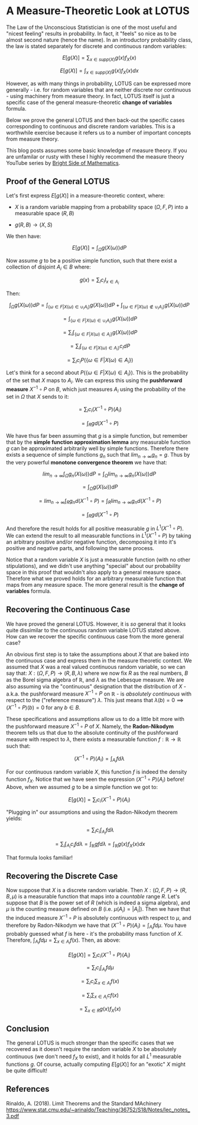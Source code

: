 # A Measure-Theoretic Look at LOTUS

The Law of the Unconscious Statistician is one of the most useful and "nicest feeling" results in probability.  In fact, it "feels" so nice as to be almost second nature (hence the name).  In an introductory probability class, the law is stated separately for discrete and continuous random variables: 

$$
E[g(X)] = \sum_{x \in supp(X)} g(x) f_X(x)
$$

$$
E[g(X)] = \int_{x \in supp(X)} g(x) f_X(x) dx
$$

However, as with many things in probability, LOTUS can be expressed more generally - i.e. for random variables that are neither discrete nor continuous - using machinery from measure theory.  In fact, LOTUS itself is just a specific case of the general measure-theoretic **change of variables** formula.

Below we prove the general LOTUS and then back-out the specific cases corresponding to continuous and discrete random variables.  This is a worthwhile exercise because it refers us to a number of important concepts from measure theory.

This blog posts assumes some basic knowledge of measure theory.  If you are unfamilar or rusty with these I highly recommend the measure theory YouTube series by [Bright Side of Mathematics](https://www.youtube.com/playlist?list=PLBh2i93oe2qvMVqAzsX1Kuv6-4fjazZ8j).

## Proof of the General LOTUS

Let's first express $E[g(X)]$ in a measure-theoretic context, where:

- $X$ is a random variable mapping from a probability space $(\Omega, F, P)$ into a measurable space $(R, B)$

- $g(R, B) \rightarrow (X, S)$ 

We then have:

$$ E[g(X)] = \int_{\Omega} g(X(\omega)) dP $$

Now assume $g$ to be a positive simple function, such that there exist a collection of disjoint $A_i \in B$ where:

$$g(x) = \sum_i c_i I_{x \in A_i}$$

Then:

$$\int_{\Omega} g(X(\omega)) dP  = \int_{\{\omega \in F | X(\omega) \in \cup_i A_i\}} g(X(\omega))dP + \int_{\{\omega \in F | X(\omega) \notin \cup_i A_i\}} g(X(\omega))dP$$

$$= \int_{\{\omega \in F | X(\omega) \in \cup_i A_i\}} g(X(\omega))dP$$

$$= \sum_i \int_{\{\omega \in F | X(\omega) \in A_i\}} g(X(\omega))dP$$

$$ = \sum_i \int_{\{\omega \in F | X(\omega) \in A_i\}} c_i dP$$
 
$$ = \sum_i c_i P(\{\omega \in F | X(\omega) \in A_i\})$$
 
Let's think for a second about $P(\{\omega \in F | X(\omega) \in A_i\})$.  This is the probability of the set that $X$ maps to $A_i$. We can express this using the  **pushforward measure** $X^{-1} \circ P$ on $B$, which just measures $A_i$ using the probability of the set in $\Omega$ that $X$ sends to it:

$$ = \sum_i c_i (X^{-1} \circ P)(A_i)$$

$$ = \int_{R} g d(X^{-1} \circ P)$$

We have thus far been assuming that $g$ is a simple function, but remember that by the **simple function approximation lemma** any measurable function $g$ can be approximated arbitrarily well by simple functions.  Therefore there exists a sequence of simple functions $g_n$ such that $lim_{n \rightarrow \infty} g_n = g$.  Thus by the very powerful **monotone convergence theorem** we have that:

$$
lim_{n \rightarrow \infty} \int_{\Omega} g_n(X(\omega)) dP = \int_{\Omega} lim_{n \rightarrow \infty}  g_n(X(\omega)) dP
$$

$$
= \int_{\Omega} g(X(\omega)) dP
$$

$$
= lim_{n \rightarrow \infty} \int_{R} g_n d(X^{-1} \circ P) = \int_{R} lim_{n \rightarrow \infty} g_n d(X^{-1} \circ P)
$$

$$
= \int_{R} g d(X^{-1} \circ P)
$$

And therefore the result holds for all positive measurable $g$ in $L^1 (X^{-1} \circ P)$.  We can extend the result to all measurable functions in $L^1 (X^{-1} \circ P)$ by taking an arbitrary positive and/or negative function, decomposing it into it's positive and negative parts, and following the same process.

Notice that a random variable $X$ is just a measurable function (with no other stipulations), and we didn't use anything "special" about our probability space in this proof that wouldn't also apply to a general measure space.  Therefore what we proved holds for an arbitrary measurable function that maps from any measure space.  The more general result is the **change of variables** formula.

## Recovering the Continuous Case

We have proved the general LOTUS.  However, it is *so* general that it looks quite dissimilar to the continuous random variable LOTUS stated above. How can we recover the specific continuous case from the more general case?

An obvious first step is to take the assumptions about $X$ that are baked into the continuous case and express them in the measure theoretic context.  We assumed that $X$ was a real valued continuous random variable, so we can say that: $X:(\Omega, F, P) \rightarrow (R, B, \lambda)$ where we now fix $R$ as the real numbers, $B$ as the Borel sigma algebra of $\mathbb{R}$, and $\lambda$ as the Lebesque measure.  We are also assuming via the "continuous" designation that the distribution of $X$ - a.k.a. the pushforward measure $X^{-1} \circ P$ on $\mathbb{R}$ - is *absolutely continuous* with respect to the ("reference measure") $\lambda$.  This just means that $\lambda(b) = 0 \implies (X^{-1} \circ P)(b) = 0$ for any $b \in B$.

These specifications and assumptions allow us to do a little bit more with the pushforward measure $X^{-1} \circ P$ of $X$.  Namely, the **Radon-Nikodym** theorem tells us that due to the absolute continuity of the pushforward measure with respect to $\lambda$, there exists a measurable function $f: \mathbb{R} \rightarrow \mathbb{R}$ such that:

$$
(X^{-1} \circ P)(A_i) = \int_{A_i} f d\lambda
$$

For our continuous random variable $X$, this function $f$ is indeed the density function $f_X$.  Notice that we have seen the expression $(X^{-1} \circ P)(A_i)$ before!  Above, when we assumed $g$ to be a simple function we got to:

$$E[g(X)] = \sum_i c_i (X^{-1} \circ P)(A_i)$$

"Plugging in" our assumptions and using the Radon-Nikodym theorem yields:

$$= \sum_i c_i \int_{A_i} f d\lambda $$

$$ = \sum_i \int_{A_i} c_i f d\lambda = \int_{\mathbb{R}} g f d\lambda = \int_{\mathbb{R}} g(x) f_X(x) dx $$

That formula looks familiar!

## Recovering the Discrete Case

Now suppose that $X$ is a discrete random variable.  Then $X:(\Omega, F, P) \rightarrow (R, B, \mu)$ is a measurable function that maps into a *countable* range $R$.  Let's suppose that $B$ is the power set of $R$ (which is indeed a sigma algebra), and $\mu$ is the counting measure defined on $B$ (i.e. $\mu(A_i) = |A_i|$).  Then we have that the induced measure $X^{-1} \circ P$ is absolutely continuous with respect to $\mu$, and therefore by Radon-Nikodym we have that $(X^{-1} \circ P)(A_i) = \int_{A_i} f d \mu$.  You have probably guessed what $f$ is here - it's the probability mass function of $X$.  Therefore, $\int_{A_i} f d \mu = \sum_{x \in A_i} f(x)$.  Then, as above:

$$
E[g(X)] = \sum_i c_i (X^{-1} \circ P)(A_i)
$$

$$
= \sum_i c_i \int_{A_i} f d \mu
$$

$$
= \sum_i c_i \sum_{x \in A_i} f(x)
$$

$$
= \sum_i \sum_{x \in A_i} c f(x)
$$

$$
= \sum_{x \in R} g(x)f_X(x)
$$

## Conclusion

The general LOTUS is much stronger than the specific cases that we recovered as it doesn't require the random variable $X$ to be absolutely continuous (we don't need $f_X$ to exist), and it holds for all $L^1$ measurable functions $g$.  Of course, actually computing $E[g(X)]$ for an "exotic" $X$ might be quite difficult!

## References

Rinaldo, A. (2018). Limit Theorems and the Standard MAchinery https://www.stat.cmu.edu/~arinaldo/Teaching/36752/S18/Notes/lec_notes_3.pdf


